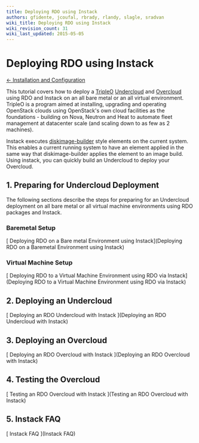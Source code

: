 ```yaml
---
title: Deploying RDO using Instack
authors: gfidente, jcoufal, rbrady, rlandy, slagle, sradvan
wiki_title: Deploying RDO using Instack
wiki_revision_count: 31
wiki_last_updated: 2015-05-05
---
```


# Deploying RDO using Instack

[ ← Installation and Configuration](Install)

This tutorial covers how to deploy a [TripleO](https://wiki.openstack.org/wiki/TripleO) [Undercloud](http://docs.openstack.org/developer/tripleo-incubator/devtest_undercloud.html) and [Overcloud](http://docs.openstack.org/developer/tripleo-incubator/devtest_overcloud.html) using RDO and Instack on an all bare metal or an all virtual environment. TripleO is a program aimed at installing, upgrading and operating OpenStack clouds using OpenStack's own cloud facilities as the foundations - building on Nova, Neutron and Heat to automate fleet management at datacenter scale (and scaling down to as few as 2 machines).

Instack executes [diskimage-builder](https://github.com/openstack/diskimage-builder) style elements on the current system. This enables a current running system to have an element applied in the same way that diskimage-builder applies the element to an image build. Using instack, you can quickly build an Undercloud to deploy your Overcloud.

## 1. Preparing for Undercloud Deployment

The following sections describe the steps for preparing for an Undercloud deployment on all bare metal or all virtual machine environments using RDO packages and Instack.

### Baremetal Setup

[ Deploying RDO on a Bare metal Environment using Instack](Deploying RDO on a Baremetal Environment using Instack)

### Virtual Machine Setup

[ Deploying RDO to a Virtual Machine Environment using RDO via Instack](Deploying RDO to a Virtual Machine Environment using RDO via Instack)

## 2. Deploying an Undercloud

[ Deploying an RDO Undercloud with Instack ](Deploying an RDO Undercloud with Instack)

## 3. Deploying an Overcloud

[ Deploying an RDO Overcloud with Instack ](Deploying an RDO Overcloud with Instack)

## 4. Testing the Overcloud

[ Testing an RDO Overcloud with Instack ](Testing an RDO Overcloud with Instack)

## 5. Instack FAQ

[ Instack FAQ ](Instack FAQ)
